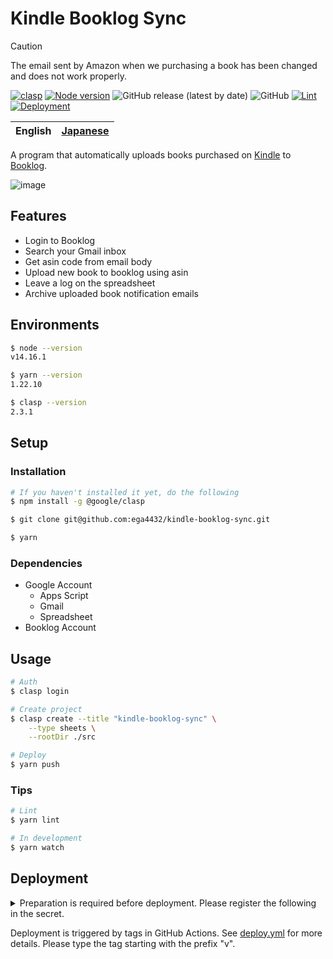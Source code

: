 # Kindle Booklog Sync

> [!CAUTION]
> The email sent by Amazon when we purchasing a book has been changed and does not work properly.

[![clasp](https://img.shields.io/badge/built%20with-clasp-4285f4.svg)](https://github.com/google/clasp)
[![Node version](https://img.shields.io/badge/node-v14.16.1-blue)](https://github.com/ega4432/kindle-booklog-sync)
![GitHub release (latest by date)](https://img.shields.io/github/v/release/ega4432/kindle-booklog-sync)
![GitHub](https://img.shields.io/github/license/ega4432/kindle-booklog-sync)
[![Lint](https://github.com/ega4432/kindle-booklog-sync/actions/workflows/lint.yml/badge.svg)](https://github.com/ega4432/kindle-booklog-sync/actions/workflows/lint.yml)
[![Deployment](https://github.com/ega4432/kindle-booklog-sync/actions/workflows/deploy.yml/badge.svg)](https://github.com/ega4432/kindle-booklog-sync/actions/workflows/deploy.yml)

| English | [Japanese](https://github.com/ega4432/kindle-booklog-sync/blob/main/README.ja.md) |
| --- | --- |

A program that automatically uploads books purchased on [Kindle](https://www.amazon.co.jp/ranking?type=top-sellers&ref_=nav_cs_bestsellers_1837a9214239486ba2b00680c5ef8837) to [Booklog](https://booklog.jp).

![image](https://user-images.githubusercontent.com/38056766/124377095-2fa69580-dce5-11eb-9d14-e14891e6f168.png)

## Features

- Login to Booklog
- Search your Gmail inbox
- Get asin code from email body
- Upload new book to booklog using asin
- Leave a log on the spreadsheet
- Archive uploaded book notification emails

## Environments

```sh
$ node --version
v14.16.1

$ yarn --version
1.22.10

$ clasp --version
2.3.1
```

## Setup

### Installation

```sh
# If you haven't installed it yet, do the following
$ npm install -g @google/clasp

$ git clone git@github.com:ega4432/kindle-booklog-sync.git

$ yarn
```

### Dependencies

- Google Account
  - Apps Script
  - Gmail
  - Spreadsheet
- Booklog Account

## Usage

```sh
# Auth
$ clasp login

# Create project
$ clasp create --title "kindle-booklog-sync" \
    --type sheets \
    --rootDir ./src

# Deploy
$ yarn push
```

### Tips

```sh
# Lint
$ yarn lint

# In development
$ yarn watch
```

## Deployment

<details><summary>Preparation is required before deployment. Please register the following in the secret.</summary>

If you have been authenticated using the command line ( e.g. `clasp login` ), there should have generated `~/.clasprc.json`. Please refer to it and complete the registration.

```sh
$ cat ~/.clasprc.json | jq .
{
  "token": {
    "access_token": "XXXXXXXXXXXXXXXXXXX",
    "scope": "https://www.googleapis.com/auth/cloud-platform https://www.googleapis.com/auth/script.webapp.deploy openid https://www.googleapis.com/auth/script.projects https://www.googleapis.com/auth/drive.file https://www.googleapis.com/auth/service.management https://www.googleapis.com/auth/logging.read https://www.googleapis.com/auth/userinfo.email https://www.googleapis.com/auth/userinfo.profile https://www.googleapis.com/auth/script.deployments https://www.googleapis.com/auth/drive.metadata.readonly",
    "token_type": "Bearer",
    "id_token": "XXXXXXXXXXXXXXXX",
    "expiry_date": 1234567890,
    "refresh_token": "AAAAAAAAAAAAABBBBBBBBBBBCCCCCCCCCCCCCCCCCDDDDDDDDDDDDEEEEEEEEEEEEEFFFFFFFFFFFFFGGGGGGGGGGGGGGGHHHHHHHHHH"
  },
  "oauth2ClientSettings": {
    "clientId": "1111111111-abcdefghijklmn22222222222.apps.googleusercontent.com",
    "clientSecret": "abcdefghijklmn",
    "redirectUri": "http://localhost"
  },
  "isLocalCreds": false
}
```

You can go to that page with `Your Repository TOP` > `Settings` > `Secrets`.

The final result will be the attached image below.

![](https://user-images.githubusercontent.com/38056766/124621061-ee64e000-deb4-11eb-80bf-9bd9ffed7cdc.png)

</details>

Deployment is triggered by tags in GitHub Actions. See [deploy.yml](https://github.com/ega4432/kindle-booklog-sync/blob/main/.github/workflows/deploy.yml) for more details.
Please type the tag starting with the prefix "v".
